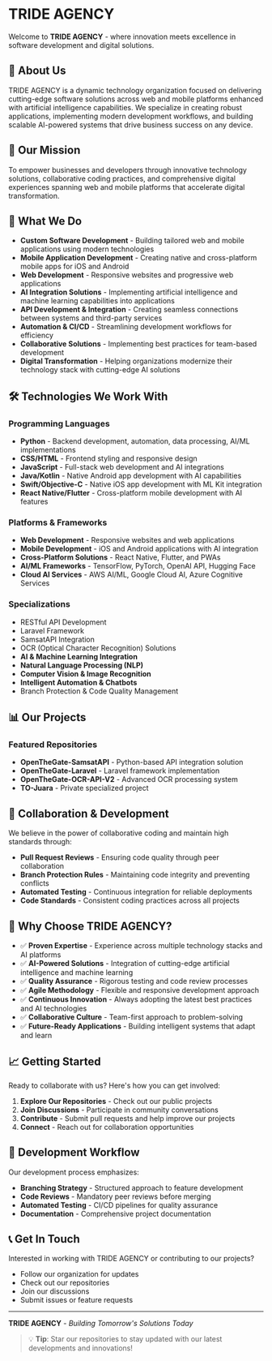 # TRIDE AGENCY

Welcome to **TRIDE AGENCY** - where innovation meets excellence in software development and digital solutions.

## 🚀 About Us

TRIDE AGENCY is a dynamic technology organization focused on delivering cutting-edge software solutions across web and mobile platforms enhanced with artificial intelligence capabilities. We specialize in creating robust applications, implementing modern development workflows, and building scalable AI-powered systems that drive business success on any device.

## 🎯 Our Mission

To empower businesses and developers through innovative technology solutions, collaborative coding practices, and comprehensive digital experiences spanning web and mobile platforms that accelerate digital transformation.

## 💼 What We Do

- **Custom Software Development** - Building tailored web and mobile applications using modern technologies
- **Mobile Application Development** - Creating native and cross-platform mobile apps for iOS and Android
- **Web Development** - Responsive websites and progressive web applications
- **AI Integration Solutions** - Implementing artificial intelligence and machine learning capabilities into applications
- **API Development & Integration** - Creating seamless connections between systems and third-party services
- **Automation & CI/CD** - Streamlining development workflows for efficiency
- **Collaborative Solutions** - Implementing best practices for team-based development
- **Digital Transformation** - Helping organizations modernize their technology stack with cutting-edge AI solutions

## 🛠️ Technologies We Work With

### Programming Languages
- **Python** - Backend development, automation, data processing, AI/ML implementations
- **CSS/HTML** - Frontend styling and responsive design
- **JavaScript** - Full-stack web development and AI integrations
- **Java/Kotlin** - Native Android app development with AI capabilities
- **Swift/Objective-C** - Native iOS app development with ML Kit integration
- **React Native/Flutter** - Cross-platform mobile development with AI features

### Platforms & Frameworks
- **Web Development** - Responsive websites and web applications
- **Mobile Development** - iOS and Android applications with AI integration
- **Cross-Platform Solutions** - React Native, Flutter, and PWAs
- **AI/ML Frameworks** - TensorFlow, PyTorch, OpenAI API, Hugging Face
- **Cloud AI Services** - AWS AI/ML, Google Cloud AI, Azure Cognitive Services

### Specializations
- RESTful API Development
- Laravel Framework
- SamsatAPI Integration
- OCR (Optical Character Recognition) Solutions
- **AI & Machine Learning Integration**
- **Natural Language Processing (NLP)**
- **Computer Vision & Image Recognition**
- **Intelligent Automation & Chatbots**
- Branch Protection & Code Quality Management

## 📊 Our Projects

### Featured Repositories
- **OpenTheGate-SamsatAPI** - Python-based API integration solution
- **OpenTheGate-Laravel** - Laravel framework implementation
- **OpenTheGate-OCR-API-V2** - Advanced OCR processing system
- **TO-Juara** - Private specialized project

## 🤝 Collaboration & Development

We believe in the power of collaborative coding and maintain high standards through:

- **Pull Request Reviews** - Ensuring code quality through peer collaboration
- **Branch Protection Rules** - Maintaining code integrity and preventing conflicts
- **Automated Testing** - Continuous integration for reliable deployments
- **Code Standards** - Consistent coding practices across all projects

## 🌟 Why Choose TRIDE AGENCY?

- ✅ **Proven Expertise** - Experience across multiple technology stacks and AI platforms
- ✅ **AI-Powered Solutions** - Integration of cutting-edge artificial intelligence and machine learning
- ✅ **Quality Assurance** - Rigorous testing and code review processes
- ✅ **Agile Methodology** - Flexible and responsive development approach
- ✅ **Continuous Innovation** - Always adopting the latest best practices and AI technologies
- ✅ **Collaborative Culture** - Team-first approach to problem-solving
- ✅ **Future-Ready Applications** - Building intelligent systems that adapt and learn

## 📈 Getting Started

Ready to collaborate with us? Here's how you can get involved:

1. **Explore Our Repositories** - Check out our public projects
2. **Join Discussions** - Participate in community conversations
3. **Contribute** - Submit pull requests and help improve our projects
4. **Connect** - Reach out for collaboration opportunities

## 🔧 Development Workflow

Our development process emphasizes:

- **Branching Strategy** - Structured approach to feature development
- **Code Reviews** - Mandatory peer reviews before merging
- **Automated Testing** - CI/CD pipelines for quality assurance
- **Documentation** - Comprehensive project documentation

## 📞 Get In Touch

Interested in working with TRIDE AGENCY or contributing to our projects?

- Follow our organization for updates
- Check out our repositories
- Join our discussions
- Submit issues or feature requests

---

**TRIDE AGENCY** - *Building Tomorrow's Solutions Today*

> 💡 **Tip**: Star our repositories to stay updated with our latest developments and innovations!